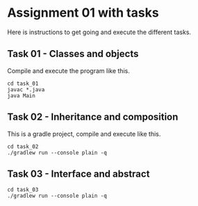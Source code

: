 # Assignment 01 with tasks

Here is instructions to get going and execute the different tasks.

## Task 01 - Classes and objects

Compile and execute the program like this.

```
cd task_01
javac *.java
java Main
```

## Task 02 - Inheritance and composition

This is a gradle project, compile and execute like this.

```
cd task_02
./gradlew run --console plain -q
```

## Task 03 - Interface and abstract

```
cd task_03
./gradlew run --console plain -q
```
